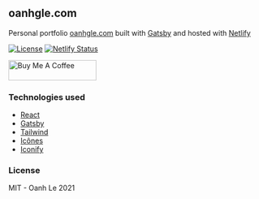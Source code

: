 ## oanhgle.com
Personal portfolio [oanhgle.com](http://www.oanhgle.com/) built with [Gatsby](https://www.gatsbyjs.org/) and hosted with [Netlify](https://www.netlify.com/")

[![License](http://img.shields.io/:license-mit-blue.svg?style=flat-square)](https://github.com/oanhgle/oanhle.com/blob/main/LICENSE) 
[![Netlify Status](https://api.netlify.com/api/v1/badges/852191fb-408c-44c2-8e53-c1b61333fa2b/deploy-status)](https://app.netlify.com/sites/oanhle/deploys) 

<a href="https://www.buymeacoffee.com/oanhle" target="_blank"><img src="https://cdn.buymeacoffee.com/buttons/default-orange.png" alt="Buy Me A Coffee" height="40" width="173"></a>

### Technologies used
- [React](https://reactjs.org/)
- [Gatsby](https://www.gatsbyjs.com/)
- [Tailwind](https://tailwindcss.com/)
- [Icônes](https://icones.js.org/)
- [Iconify](https://iconify.design/)
### License
MIT - Oanh Le 2021
